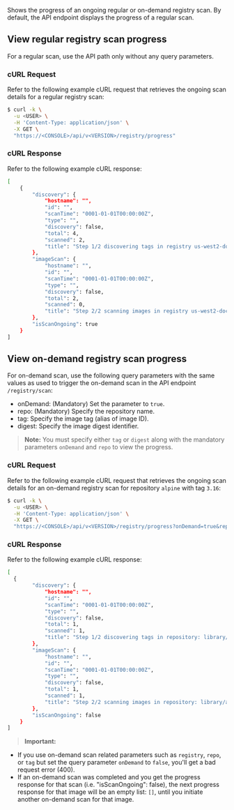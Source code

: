 Shows the progress of an ongoing regular or on-demand registry scan. 
By default, the API endpoint displays the progress of a regular scan.

## View regular registry scan progress
For a regular scan, use the API path only without any query parameters.

### cURL Request

Refer to the following example cURL request that retrieves the ongoing scan details for a regular registry scan:

```bash
$ curl -k \
  -u <USER> \
  -H 'Content-Type: application/json' \
  -X GET \
  "https://<CONSOLE>/api/v<VERSION>/registry/progress"
```
### cURL Response

Refer to the following example cURL response:

```bash
[
    {
        "discovery": {
            "hostname": "",
            "id": "",
            "scanTime": "0001-01-01T00:00:00Z",
            "type": "",
            "discovery": false,
            "total": 4,
            "scanned": 2,
            "title": "Step 1/2 discovering tags in registry us-west2-docker.pkg.dev: Discovered tags in 2/4 repositories with 1 Defenders"
        },
        "imageScan": {
            "hostname": "",
            "id": "",
            "scanTime": "0001-01-01T00:00:00Z",
            "type": "",
            "discovery": false,
            "total": 2,
            "scanned": 0,
            "title": "Step 2/2 scanning images in registry us-west2-docker.pkg.dev: Scanned 0/2 images with 1 Defender"
        },
        "isScanOngoing": true
    }
]
```

## View on-demand registry scan progress

For on-demand scan, use the following query parameters with the same values as used to trigger the on-demand scan in the API endpoint `/registry/scan`:

- onDemand: (Mandatory) Set the parameter to `true`.
- repo: (Mandatory) Specify the repository name.
- tag: Specify the image tag (alias of image ID).
- digest: Specify the image digest identifier.

> **Note:** You must specify either `tag` or `digest` along with the mandatory parameters `onDemand` and `repo` to view the progress.

### cURL Request

Refer to the following example cURL request that retrieves the ongoing scan details for an on-demand registry scan for repository `alpine` with tag `3.16`:

```bash
$ curl -k \
  -u <USER> \
  -H 'Content-Type: application/json' \
  -X GET \
  "https://<CONSOLE>/api/v<VERSION>/registry/progress?onDemand=true&repo=library/alpine&tag=3.16"
```
### cURL Response

Refer to the following example cURL response:

```bash
[
  {
        "discovery": {
            "hostname": "",
            "id": "",
            "scanTime": "0001-01-01T00:00:00Z",
            "type": "",
            "discovery": false,
            "total": 1,
            "scanned": 1,
            "title": "Step 1/2 discovering tags in repository: library/alpine, tag: 3.16"
        },
        "imageScan": {
            "hostname": "",
            "id": "",
            "scanTime": "0001-01-01T00:00:00Z",
            "type": "",
            "discovery": false,
            "total": 1,
            "scanned": 1,
            "title": "Step 2/2 scanning images in repository: library/alpine, tag: 3.16"
        },
        "isScanOngoing": false
    }
]
```

> **Important:** 
- If you use on-demand scan related parameters such as `registry`, `repo`, or `tag` but set the query parameter `onDemand` to `false`, you'll get a bad request error (400).
- If an on-demand scan was completed and you get the progress response for that scan (i.e. "isScanOngoing": false), the next progress response for that image will be an empty list: `[]`, until you initiate another on-demand scan for that image.